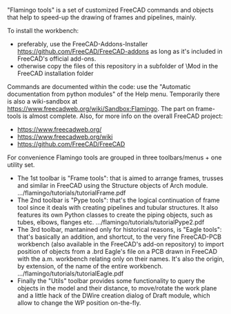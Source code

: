 "Flamingo tools" is a set of customized FreeCAD commands and objects that help to speed-up the drawing of frames and pipelines, mainly.

To install the workbench:
* preferably, use the FreeCAD-Addons-Installer https://github.com/FreeCAD/FreeCAD-addons as long as it's included in FreeCAD's official add-ons.
* otherwise copy the files of this repository in a subfolder of \Mod in the FreeCAD installation folder 

Commands are documented within the code: use the "Automatic documentation from python modules" of the Help menu.
Temporarily there is also a wiki-sandbox at https://www.freecadweb.org/wiki/Sandbox:Flamingo. The part on frame-tools is almost complete.
Also, for more info on the overall FreeCAD project:
* https://www.freecadweb.org/
* https://www.freecadweb.org/wiki
* https://github.com/FreeCAD/FreeCAD

For convenience Flamingo tools are grouped in three toolbars/menus + one utility set.
* The 1st toolbar is "Frame tools": that is aimed to arrange frames, trusses and similar in FreeCAD using the Structure objects of Arch module. 
.../flamingo/tutorials/tutorialFrame.pdf
* The 2nd toolbar is "Pype tools": that's the logical continuation of frame tool since it deals with creating pipelines and tubular structures. It also features its own Python classes to create the piping objects, such as tubes, elbows, flanges etc.
.../flamingo/tutorials/tutorialPype2.pdf
* The 3rd toolbar, mantanined only for historical reasons, is "Eagle tools": that's basically an addition, and shortcut, to the very fine FreeCAD-PCB workbench (also available in the FreeCAD's add-on repository) to import position of objects from a .brd Eagle's file on a PCB drawn in FreeCAD with the a.m. workbench relating only on their names. It's also the origin, by extension, of the name of the entire workbench.
.../flamingo/tutorials/tutorialEagle.pdf
* Finally the "Utils" toolbar provides some functionality to query the objects in the model and their distance, to move/rotate the work plane and a little hack of the DWire creation dialog of Draft module, which allow to change the WP position on-the-fly.

